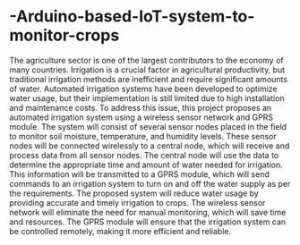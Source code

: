 # -Arduino-based-IoT-system-to-monitor-crops

The agriculture sector is one of the largest contributors to the economy of many countries. Irrigation is a crucial factor in agricultural productivity, but traditional irrigation methods are inefficient and require significant amounts of water. Automated irrigation systems have been developed to optimize water usage, but their implementation is still limited due to high installation and maintenance costs.
To address this issue, this project proposes an automated irrigation system using a wireless sensor network and GPRS module. The system will consist of several sensor nodes placed in the field to monitor soil moisture, temperature, and humidity levels. These sensor nodes will be connected wirelessly to a central node, which will receive and process data from all sensor nodes.
The central node will use the data to determine the appropriate time and amount of water needed for irrigation. This information will be transmitted to a GPRS module, which will send commands to an irrigation system to turn on and off the water supply as per the requirements.
The proposed system will reduce water usage by providing accurate and timely irrigation to crops. The wireless sensor network will eliminate the need for manual monitoring, which will save time and resources. The GPRS module will ensure that the irrigation system can be controlled remotely, making it more efficient and reliable.
